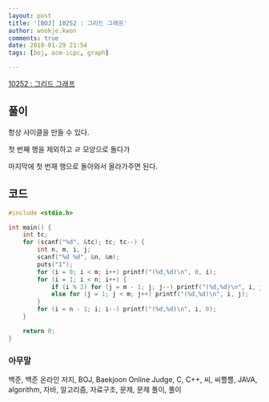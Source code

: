 ```yaml
---
layout: post
title: '[BOJ] 10252 : 그리드 그래프'
author: wookje.kwon
comments: true
date: 2018-01-29 21:54
tags: [boj, acm-icpc, graph]

---
```


[10252 : 그리드 그래프](https://www.acmicpc.net/problem/10252)

## 풀이

항상 사이클을 만들 수 있다.

첫 번째 행을 제외하고 ㄹ 모양으로 돌다가

마지막에 첫 번재 행으로 돌아와서 올라가주면 된다.

## 코드

```cpp
#include <stdio.h>

int main() {
	int tc;
	for (scanf("%d", &tc); tc; tc--) {
		int n, m, i, j;
		scanf("%d %d", &n, &m);
		puts("1");
		for (i = 0; i < m; i++) printf("(%d,%d)\n", 0, i);
		for (i = 1; i < n; i++) {
			if (i % 2) for (j = m - 1; j; j--) printf("(%d,%d)\n", i, j);
			else for (j = 1; j < m; j++) printf("(%d,%d)\n", i, j);
		}
		for (i = n - 1; i; i--) printf("(%d,%d)\n", i, 0);
	}

	return 0;
}
```

### 아무말  
백준, 백준 온라인 저지, BOJ, Baekjoon Online Judge, C, C++, 씨, 씨쁠쁠, JAVA, algorithm, 자바, 알고리즘, 자료구조, 문제, 문제 풀이, 풀이
